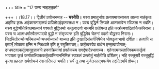 +++
title = "17 यस्य नाहङ्कृतो"

+++
।।18.17।। द्वितीयं प्रयोजनमाह -- **यस्येति।** यस्य प्रमातुर्भावः
प्रत्ययमात्रस्वरूप आत्मा नाहंकृतः अहमिव कृतः अहंकारतादात्म्यं
प्रापितोऽहंकृतस्तथा न। यस्य बुद्धिर्न लिप्यते आत्मभावेन रञ्जिता न भवति।
यस्य बुद्धेर्व्यतिरिक्तमात्मानं पश्यतो बुद्धिधर्माः कर्तृत्वादयो नात्मनि
प्रतीयन्त इति कर्त्रात्मवादितार्किकनिरासः। यस्य च आत्मधर्माश्चैतन्यादयो
बुद्धौ न संसृज्यन्त इति बुद्धिमेव चेतनां वदतो बौद्धस्य निरासः।
चिदचितोरन्योन्यस्मिन्नन्योन्यधर्माध्यासो बाध्यत इति दुःखादिसंसर्गनिषेधेन
भोक्तृत्वाभावो दर्शितः। हत्वापि स इमाल्ँ लोकान्न हन्ति न निबध्यते इति तु
स्तुतिमात्रम्। कर्तृत्वस्यैव बाधेन हन्तृत्वायोगात्;
दग्धपटवत्कर्तृत्वानुवृत्तावपि हननक्रियायां प्रवर्तकस्य
रागद्वेषादेरभावाच्च। एतेनात्मनस्तात्त्विकमकर्तृत्वं भावयता कृतं
कर्मातात्त्विककर्तृत्वाभिमाननिमित्तं स्वफलं प्रस्तोतुं नार्हतीति
दर्शितम्। नहि रज्जुसर्पे रज्जुबुद्धिं कृत्वा प्रहरतः सर्पक्षोभजं
दंशनादिफलं भवति। सर्पे तु तथा कुर्वतस्तद्भवत्येव तद्वदिदमपि ज्ञेयम्।

